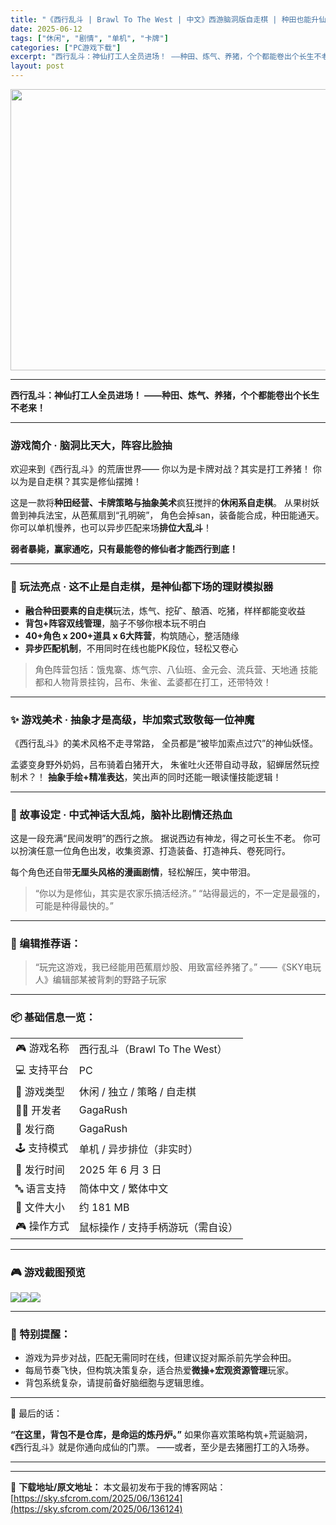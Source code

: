 ```yaml
---
title: "《西行乱斗 | Brawl To The West | 中文》西游脑洞版自走棋 | 种田也能升仙，全员打工修真！"
date: 2025-06-12
tags: ["休闲", "剧情", "单机", "卡牌"]
categories: ["PC游戏下载"]
excerpt: "西行乱斗：神仙打工人全员进场！ ——种田、炼气、养猪，个个都能卷出个长生不老来！ 游戏简介 · 脑洞比天大，阵容比脸抽 欢迎来到《西行乱斗》的荒唐世界—— 你以为是卡牌对战？其实是打工养猪！ 你以为是自走棋？其实是修仙摆摊！ 这是一款将种田经营、卡牌策略与抽象美术疯狂搅拌的休闲系自走棋。 从果树妖兽&hellip;"
layout: post
---
```


<img class="aligncenter size-full wp-image-136126" src="https://sky.sfcrom.com/wp-content/uploads/2025/06/2025061207303578.webp" alt="" width="800" height="450" />

<hr />

<strong>西行乱斗：神仙打工人全员进场！</strong>
<strong>——种田、炼气、养猪，个个都能卷出个长生不老来！</strong>

<hr />

<h3>游戏简介 · 脑洞比天大，阵容比脸抽</h3>
欢迎来到《西行乱斗》的荒唐世界——
你以为是卡牌对战？其实是打工养猪！
你以为是自走棋？其实是修仙摆摊！

这是一款将<strong>种田经营、卡牌策略与抽象美术</strong>疯狂搅拌的<strong>休闲系自走棋</strong>。
从果树妖兽到神兵法宝，从芭蕉扇到“孔明碗”，
角色会掉san，装备能合成，种田能通天。
你可以单机慢养，也可以异步匹配来场<strong>排位大乱斗</strong>！

<strong>弱者暴毙，赢家通吃，只有最能卷的修仙者才能西行到底！</strong>

<hr />

<h3>🧠 玩法亮点 · 这不止是自走棋，是神仙都下场的理财模拟器</h3>
<ul>
 	<li><strong>融合种田要素的自走棋</strong>玩法，炼气、挖矿、酿酒、吃猪，样样都能变收益</li>
 	<li><strong>背包+阵容双线管理</strong>，脑子不够你根本玩不明白</li>
 	<li><strong>40+角色 x 200+道具 x 6大阵营</strong>，构筑随心，整活随缘</li>
 	<li><strong>异步匹配机制</strong>，不用同时在线也能PK段位，轻松又卷心</li>
</ul>
<blockquote>角色阵营包括：饿鬼寨、炼气宗、八仙班、金元会、流兵营、天地通
技能都和人物背景挂钩，吕布、朱雀、孟婆都在打工，还带特效！</blockquote>

<hr />

<h3>✨ 游戏美术 · 抽象才是高级，毕加索式致敬每一位神魔</h3>
《西行乱斗》的美术风格不走寻常路，
全员都是“被毕加索点过穴”的神仙妖怪。

孟婆变身野外奶妈，吕布骑着白猪开大，
朱雀吐火还带自动寻敌，貂蝉居然玩控制术？！
<strong>抽象手绘+精准表达</strong>，笑出声的同时还能一眼读懂技能逻辑！

<hr />

<h3>📖 故事设定 · 中式神话大乱炖，脑补比剧情还热血</h3>
这是一段充满“民间发明”的西行之旅。
据说西边有神龙，得之可长生不老。
你可以扮演任意一位角色出发，收集资源、打造装备、打造神兵、卷死同行。

每个角色还自带<strong>无厘头风格的漫画剧情</strong>，轻松解压，笑中带泪。
<blockquote>“你以为是修仙，其实是农家乐搞活经济。”
“站得最远的，不一定是最强的，可能是种得最快的。”</blockquote>

<hr />

<h3>🧪 编辑推荐语：</h3>
<blockquote>“玩完这游戏，我已经能用芭蕉扇炒股、用致富经养猪了。”
——《SKY电玩人》编辑部某被背刺的野路子玩家</blockquote>

<hr />

<h3>📦 基础信息一览：</h3>
<table>
<tbody>
<tr>
<td>🎮 游戏名称</td>
<td>西行乱斗（Brawl To The West）</td>
</tr>
<tr>
<td>💻 支持平台</td>
<td>PC</td>
</tr>
<tr>
<td>🧩 游戏类型</td>
<td>休闲 / 独立 / 策略 / 自走棋</td>
</tr>
<tr>
<td>🧑‍🎨 开发者</td>
<td>GagaRush</td>
</tr>
<tr>
<td>🏢 发行商</td>
<td>GagaRush</td>
</tr>
<tr>
<td>🕹️ 支持模式</td>
<td>单机 / 异步排位（非实时）</td>
</tr>
<tr>
<td>📅 发行时间</td>
<td>2025 年 6 月 3 日</td>
</tr>
<tr>
<td>🔤 语言支持</td>
<td>简体中文 / 繁体中文</td>
</tr>
<tr>
<td>💾 文件大小</td>
<td>约 181 MB</td>
</tr>
<tr>
<td>🎮 操作方式</td>
<td>鼠标操作 / 支持手柄游玩（需自设）</td>
</tr>
</tbody>
</table>

<hr />

<h3>🎮 游戏截图预览</h3>
<img src="https://shared.fastly.steamstatic.com/store_item_assets/steam/apps/2870150/5ffa37b9217a99426089840695a7e8365c8dbbdc/ss_5ffa37b9217a99426089840695a7e8365c8dbbdc.1920x1080.jpg?t=1749269867" /><img src="https://shared.fastly.steamstatic.com/store_item_assets/steam/apps/2870150/ss_6fc14a131c7d7572bba810c90d479b7c4a9d1cf4.1920x1080.jpg?t=1749269867" /><img src="https://shared.fastly.steamstatic.com/store_item_assets/steam/apps/2870150/a17d87a74c4d944ed29beccbc286fd1ee06892a8/ss_a17d87a74c4d944ed29beccbc286fd1ee06892a8.1920x1080.jpg?t=1749269867" />

<hr />

<h3>🧠 特别提醒：</h3>
<ul>
 	<li>游戏为异步对战，匹配无需同时在线，但建议捉对厮杀前先学会种田。</li>
 	<li>每局节奏飞快，但构筑决策复杂，适合热爱<strong>微操+宏观资源管理</strong>玩家。</li>
 	<li>背包系统复杂，请提前备好脑细胞与逻辑思维。</li>
</ul>

<hr />

💬 最后的话：

<strong>“在这里，背包不是仓库，是命运的炼丹炉。”</strong>
如果你喜欢策略构筑+荒诞脑洞，《西行乱斗》就是你通向成仙的门票。
——或者，至少是去猪圈打工的入场券。

<hr />

---
📖 **下载地址/原文地址：** 本文最初发布于我的博客网站：[https://sky.sfcrom.com/2025/06/136124](https://sky.sfcrom.com/2025/06/136124)
